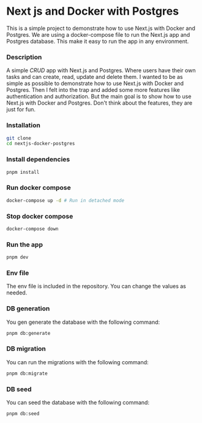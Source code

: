 # Next js and Docker with Postgres

This is a simple project to demonstrate how to use Next.js with Docker and Postgres.
We are using a docker-compose file to run the Next.js app and Postgres database.
This make it easy to run the app in any environment.

### Description

A simple _CRUD_ app with Next.js and Postgres.
Where users have their own tasks and can create, read, update and delete them.
I wanted to be as simple as possible to demonstrate how to use Next.js with Docker and Postgres.
Then I felt into the trap and added some more features like authentication and authorization.
But the main goal is to show how to use Next.js with Docker and Postgres. Don't think about the features, they are just for fun.

### Installation

```bash
git clone
cd nextjs-docker-postgres
```

### Install dependencies

```bash
pnpm install
```

### Run docker compose

```bash
docker-compose up -d # Run in detached mode
```

### Stop docker compose

```bash
docker-compose down
```

### Run the app

```bash
pnpm dev
```

### Env file

The env file is included in the repository. You can change the values as needed.

### DB generation

You gen generate the database with the following command:

```bash
pnpm db:generate
```

### DB migration

You can run the migrations with the following command:

```bash
pnpm db:migrate
```

### DB seed

You can seed the database with the following command:

```bash
pnpm db:seed
```
